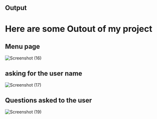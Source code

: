 ## Output 

# Here are some Outout of my project

## Menu page

![Screenshot (16)](https://user-images.githubusercontent.com/81344818/161256832-3509febf-e782-4902-b2d7-65767b83a37c.png)

## asking for the user name

![Screenshot (17)](https://user-images.githubusercontent.com/81344818/161256914-ed572004-9138-4c81-9b6b-f9a90728b95e.png)

## Questions asked to the user

![Screenshot (19)](https://user-images.githubusercontent.com/81344818/161257068-c924fa4f-94c7-42db-a4b2-ef5f37123285.png)
